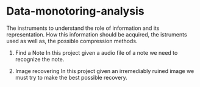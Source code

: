 # Data-monotoring-analysis
The instruments to understand the role of information and its representation. How this information should be acquired, the istruments used as well as, the possible compression methods.

1) Find a Note
In this project given a audio file of a note we need to recognize the note.

2) Image recovering
In this project given an irremediably ruined image we must try to make the best possible recovery.

